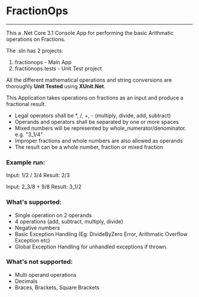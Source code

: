 # FractionOps
---

This a .Net Core 3.1 Console App for performing the basic Arithmatic operations on Fractions.

The .sln has 2 projects:

1. fractionops - Main App 
2. fractionops.tests - Unit Test project

All the different mathematical operations and string conversions are thoroughly **Unit Tested** using **XUnit.Net**.

This Application takes operations on fractions as an input and produce a fractional result.

- Legal operators shall be *, /, +, - (multiply, divide, add, subtract)
- Operands and operators shall be separated by one or more spaces
- Mixed numbers will be represented by whole_numerator/denominator. e.g. "3_1/4"
- Improper fractions and whole numbers are also allowed as operands 
- The result can be a whole number, fraction or mixed fraction

### Example run:

Input: 1/2 / 3/4
Result: 2/3

Input: 2_3/8 + 9/8
Result: 3_1/2

### What's supported:

- Single operation on 2 operands
- 4 operations (add, subtract, multiply, divide)
- Negative numbers
- Basic Exception Handling (Eg: DivideByZero Error, Arithmatic Overflow Exception etc)
- Global Exception Handling for unhandled exceptions if thrown.

### What's not supported:

- Multi operand operations
- Decimals
- Braces, Brackets, Square Brackets



